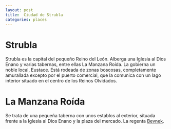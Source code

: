 ```yaml
---
layout: post
title:  Ciudad de Strubla
categories: places
---
```

# Strubla
Strubla es la capital del pequeño Reino del León. Alberga una Iglesia al Dios Enano y varias tabernas, entre ellas La Manzana Roída. La gobierna un noble local, Eustace. Está rodeada de zonas boscosas, completamente amurallada excepto por el puerto comercial, que la comunica con un lago interior situado en el centro de los Reinos Olvidados.

# La Manzana Roída
Se trata de una pequeña taberna con unos establos al exterior, situada frente a la Iglesia al Dios Enano y la plaza del mercado. La regenta [Bevnek](/people/).